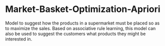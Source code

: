 # Market-Basket-Optimization-Apriori
Model to suggest how the products in a supermarket must be placed so as to maximize the sales. Based on associative rule learning, this model can also be used to suggest the customers what products they might be interested in.
